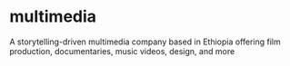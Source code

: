 # multimedia
A storytelling-driven multimedia company based in Ethiopia offering film production, documentaries, music videos, design, and more
